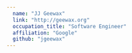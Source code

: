 ```yaml
---
  name: "JJ Geewax"
  link: "http://geewax.org"
  occupation_title: "Software Engineer"
  affiliation: "Google"
  github: "jgeewax"
---
```

